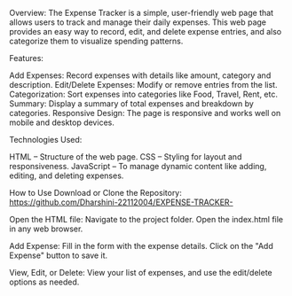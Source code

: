 Overview:
  The Expense Tracker is a simple, user-friendly web page that allows users to track and manage their daily expenses.
  This web page provides an easy way to record, edit, and delete expense entries, and also categorize them to visualize spending patterns.

Features:
  
  Add Expenses: Record expenses with details like amount, category and description.
  Edit/Delete Expenses: Modify or remove entries from the list.
  Categorization: Sort expenses into categories like Food, Travel, Rent, etc.
  Summary: Display a summary of total expenses and breakdown by categories.
  Responsive Design: The page is responsive and works well on mobile and desktop devices.

Technologies Used:

  HTML – Structure of the web page.
  CSS – Styling for layout and responsiveness.
  JavaScript – To manage dynamic content like adding, editing, and deleting expenses.

How to Use
  Download or Clone the Repository:
      https://github.com/Dharshini-22112004/EXPENSE-TRACKER-

Open the HTML file:
  Navigate to the project folder.
  Open the index.html file in any web browser.

Add Expense:
  Fill in the form with the expense details.
  Click on the "Add Expense" button to save it.

View, Edit, or Delete:
  View your list of expenses, and use the edit/delete options as needed.



































